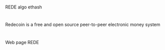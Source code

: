 #
REDE algo ethash
#
Redecoin is a free and open source peer-to-peer electronic money system
#
Web page REDE
#
